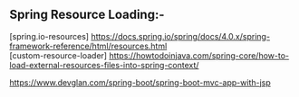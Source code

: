 ## Spring Resource Loading:- ##

   [spring.io-resources] https://docs.spring.io/spring/docs/4.0.x/spring-framework-reference/html/resources.html <br>
   [custom-resource-loader] https://howtodoinjava.com/spring-core/how-to-load-external-resources-files-into-spring-context/ <br>
   
   https://www.devglan.com/spring-boot/spring-boot-mvc-app-with-jsp

